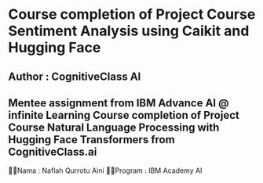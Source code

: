 # Course completion of Project Course Sentiment Analysis using Caikit and Hugging Face
## Author : CognitiveClass AI

Mentee assignment from IBM Advance AI @ infinite Learning 
Course completion of Project Course Natural Language Processing with Hugging Face Transformers from CognitiveClass.ai
---

💐💫Nama : Naflah Qurrotu Aini
💐💫Program : IBM Academy AI
